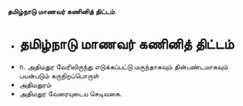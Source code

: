 **தமிழ்நாடு மாணவர் கணினித் திட்டம்**
- # தமிழ்நாடு மாணவர் கணினித் திட்டம்
- n. அதிமதுர வேரிலிருந்து எடுக்கப்பட்டு மருந்தாகவும் தின்பண்டமாகவும் பயன்படும் கருநிறப்பொருள்
- அதிமதுரம்
- அதிமதுர வேரையுடைய செடிவகை.

